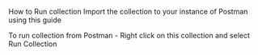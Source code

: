How to Run collection
Import the collection to your instance of Postman using this guide

To run collection from Postman - Right click on this collection and select Run Collection